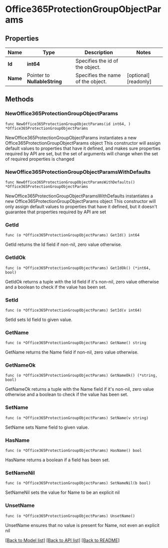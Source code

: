 # Office365ProtectionGroupObjectParams

## Properties

Name | Type | Description | Notes
------------ | ------------- | ------------- | -------------
**Id** | **int64** | Specifies the id of the object. | 
**Name** | Pointer to **NullableString** | Specifies the name of the object. | [optional] [readonly] 

## Methods

### NewOffice365ProtectionGroupObjectParams

`func NewOffice365ProtectionGroupObjectParams(id int64, ) *Office365ProtectionGroupObjectParams`

NewOffice365ProtectionGroupObjectParams instantiates a new Office365ProtectionGroupObjectParams object
This constructor will assign default values to properties that have it defined,
and makes sure properties required by API are set, but the set of arguments
will change when the set of required properties is changed

### NewOffice365ProtectionGroupObjectParamsWithDefaults

`func NewOffice365ProtectionGroupObjectParamsWithDefaults() *Office365ProtectionGroupObjectParams`

NewOffice365ProtectionGroupObjectParamsWithDefaults instantiates a new Office365ProtectionGroupObjectParams object
This constructor will only assign default values to properties that have it defined,
but it doesn't guarantee that properties required by API are set

### GetId

`func (o *Office365ProtectionGroupObjectParams) GetId() int64`

GetId returns the Id field if non-nil, zero value otherwise.

### GetIdOk

`func (o *Office365ProtectionGroupObjectParams) GetIdOk() (*int64, bool)`

GetIdOk returns a tuple with the Id field if it's non-nil, zero value otherwise
and a boolean to check if the value has been set.

### SetId

`func (o *Office365ProtectionGroupObjectParams) SetId(v int64)`

SetId sets Id field to given value.


### GetName

`func (o *Office365ProtectionGroupObjectParams) GetName() string`

GetName returns the Name field if non-nil, zero value otherwise.

### GetNameOk

`func (o *Office365ProtectionGroupObjectParams) GetNameOk() (*string, bool)`

GetNameOk returns a tuple with the Name field if it's non-nil, zero value otherwise
and a boolean to check if the value has been set.

### SetName

`func (o *Office365ProtectionGroupObjectParams) SetName(v string)`

SetName sets Name field to given value.

### HasName

`func (o *Office365ProtectionGroupObjectParams) HasName() bool`

HasName returns a boolean if a field has been set.

### SetNameNil

`func (o *Office365ProtectionGroupObjectParams) SetNameNil(b bool)`

 SetNameNil sets the value for Name to be an explicit nil

### UnsetName
`func (o *Office365ProtectionGroupObjectParams) UnsetName()`

UnsetName ensures that no value is present for Name, not even an explicit nil

[[Back to Model list]](../README.md#documentation-for-models) [[Back to API list]](../README.md#documentation-for-api-endpoints) [[Back to README]](../README.md)


